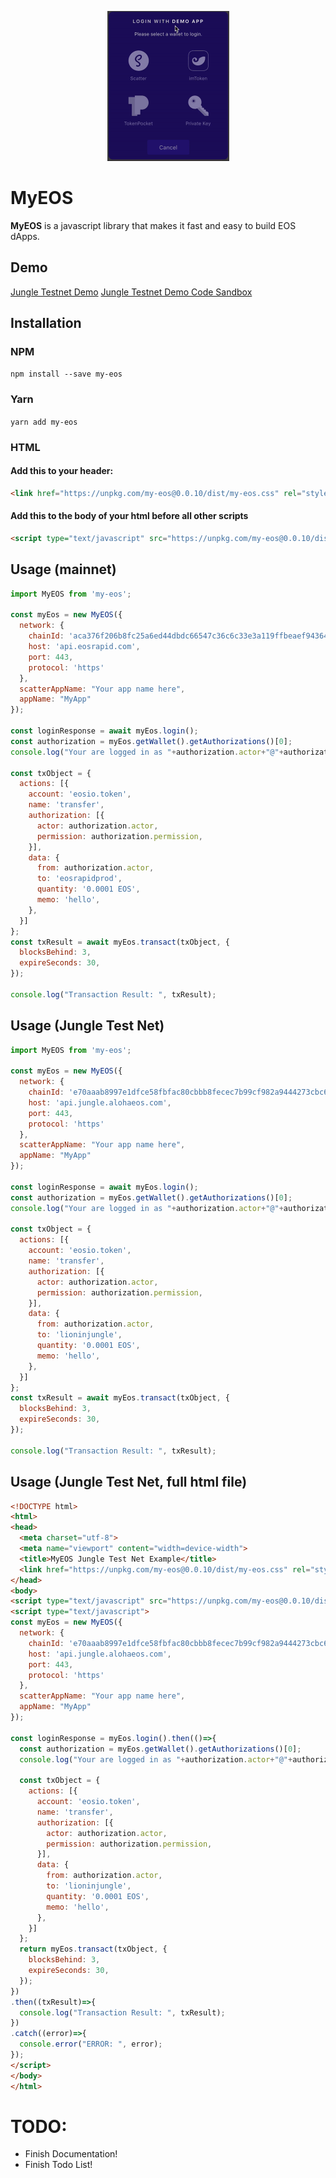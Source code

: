 <p align="center"> 
<img src="https://raw.githubusercontent.com/eosrapid/demo-images/master/my-eos/my-eos-demo.gif" alt="MyEOS Demo GIF" width="195" />
</p>

# MyEOS
**MyEOS** is a javascript library that makes it fast and easy to build EOS dApps. 

## Demo
[Jungle Testnet Demo](https://cbgs8.csb.app)
[Jungle Testnet Demo Code Sandbox](https://codesandbox.io/s/my-eos-demo-cbgs8)


## Installation 

### NPM
`npm install --save my-eos`

### Yarn
`yarn add my-eos`

### HTML
#### Add this to your header:
```html
<link href="https://unpkg.com/my-eos@0.0.10/dist/my-eos.css" rel="stylesheet" />
```

#### Add this to the body of your html before all other scripts
```html
<script type="text/javascript" src="https://unpkg.com/my-eos@0.0.10/dist/my-eos.umd.js"></script>
```


## Usage (mainnet)
```javascript
import MyEOS from 'my-eos';

const myEos = new MyEOS({
  network: {
    chainId: 'aca376f206b8fc25a6ed44dbdc66547c36c6c33e3a119ffbeaef943642f0e906',
    host: 'api.eosrapid.com',
    port: 443,
    protocol: 'https'
  },
  scatterAppName: "Your app name here",
  appName: "MyApp"
});

const loginResponse = await myEos.login();
const authorization = myEos.getWallet().getAuthorizations()[0];
console.log("Your are logged in as "+authorization.actor+"@"+authorization.permission);

const txObject = {
  actions: [{
    account: 'eosio.token',
    name: 'transfer',
    authorization: [{
      actor: authorization.actor,
      permission: authorization.permission,
    }],
    data: {
      from: authorization.actor,
      to: 'eosrapidprod',
      quantity: '0.0001 EOS',
      memo: 'hello',
    },
  }]
};
const txResult = await myEos.transact(txObject, {
  blocksBehind: 3,
  expireSeconds: 30,
});

console.log("Transaction Result: ", txResult);
```


## Usage (Jungle Test Net)
```javascript
import MyEOS from 'my-eos';

const myEos = new MyEOS({
  network: {
    chainId: 'e70aaab8997e1dfce58fbfac80cbbb8fecec7b99cf982a9444273cbc64c41473',
    host: 'api.jungle.alohaeos.com',
    port: 443,
    protocol: 'https'
  },
  scatterAppName: "Your app name here",
  appName: "MyApp"
});

const loginResponse = await myEos.login();
const authorization = myEos.getWallet().getAuthorizations()[0];
console.log("Your are logged in as "+authorization.actor+"@"+authorization.permission);

const txObject = {
  actions: [{
    account: 'eosio.token',
    name: 'transfer',
    authorization: [{
      actor: authorization.actor,
      permission: authorization.permission,
    }],
    data: {
      from: authorization.actor,
      to: 'lioninjungle',
      quantity: '0.0001 EOS',
      memo: 'hello',
    },
  }]
};
const txResult = await myEos.transact(txObject, {
  blocksBehind: 3,
  expireSeconds: 30,
});

console.log("Transaction Result: ", txResult);
```



## Usage (Jungle Test Net, full html file)
```html
<!DOCTYPE html>
<html>
<head>
  <meta charset="utf-8">
  <meta name="viewport" content="width=device-width">
  <title>MyEOS Jungle Test Net Example</title>
  <link href="https://unpkg.com/my-eos@0.0.10/dist/my-eos.css" rel="stylesheet" />
</head>
<body>
<script type="text/javascript" src="https://unpkg.com/my-eos@0.0.10/dist/my-eos.umd.js"></script>
<script type="text/javascript">
const myEos = new MyEOS({
  network: {
    chainId: 'e70aaab8997e1dfce58fbfac80cbbb8fecec7b99cf982a9444273cbc64c41473',
    host: 'api.jungle.alohaeos.com',
    port: 443,
    protocol: 'https'
  },
  scatterAppName: "Your app name here",
  appName: "MyApp"
});

const loginResponse = myEos.login().then(()=>{
  const authorization = myEos.getWallet().getAuthorizations()[0];
  console.log("Your are logged in as "+authorization.actor+"@"+authorization.permission);

  const txObject = {
    actions: [{
      account: 'eosio.token',
      name: 'transfer',
      authorization: [{
        actor: authorization.actor,
        permission: authorization.permission,
      }],
      data: {
        from: authorization.actor,
        to: 'lioninjungle',
        quantity: '0.0001 EOS',
        memo: 'hello',
      },
    }]
  };
  return myEos.transact(txObject, {
    blocksBehind: 3,
    expireSeconds: 30,
  });
})
.then((txResult)=>{
  console.log("Transaction Result: ", txResult);
})
.catch((error)=>{
  console.error("ERROR: ", error);
});
</script>
</body>
</html>
```

# TODO:
- Finish Documentation!
- Finish Todo List!